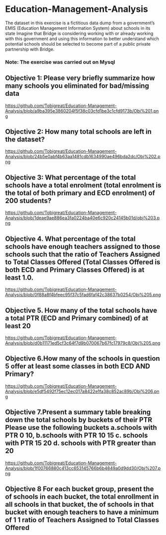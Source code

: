 # Education-Management-Analysis
The dataset in this exercise is a fictitious data dump from a government’s EMIS (Education Management
Information System) about schools in its state Imagine that Bridge is considering working with or already
working with this government and using this information to better understand which potential schools should
be selected to become part of a public private partnership with Bridge. 

### Note: The exercise was carried out on Mysql 
## Objective 1: Please very briefly summarize how many schools you eliminated for bad/missing data
https://github.com/Tobigreat/Education-Management-Analysis/blob/a9ba395e3860204f5f38c03cfd1be3c1cfd9173b/Obj%201.png

## Objective 2: How many total schools are left in the dataset?
https://github.com/Tobigreat/Education-Management-Analysis/blob/24b5e0abf4b63aa1481cdb1634990ae496bda2dc/Obj%202.png 

## Objective 3: What percentage of the total schools have a total enrolment (total enrolment is the total of both primary and ECD enrolment) of 200 students?
https://github.com/Tobigreat/Education-Management-Analysis/blob/1deae9ae886ea3fa0224ba40e6c920c24145b01d/obj%203.png 

## Objective 4. What percentage of the total schools have enough teachers assigned to those schools such that the ratio of Teachers Assigned to Total Classes Offered (Total Classes Offered is both ECD and Primary Classes Offered) is at least 1.0. 
https://github.com/Tobigreat/Education-Management-Analysis/blob/0f88a8f4bfeec95f37c5fad6faf42c38637b0254/Obj%205.png 

## Objective 5. How many of the total schools have a total PTR (ECD and Primary combined) of at least 20
https://github.com/Tobigreat/Education-Management-Analysis/blob/d0b11171ed5cf3c64f7d9b070067b67fc17979c8/Obj%205.png 

## Objective 6.How many of the schools in question 5 offer at least some classes in both ECD AND Primary?
https://github.com/Tobigreat/Education-Management-Analysis/blob/e5df5492f75ec12ec017a8422e1fa38c852ac89b/Obj%206.png 

## Objective 7.Present a summary table breaking down the total schools by buckets of their PTR Please use the following buckets a.schools with PTR 0 10, b.schools with PTR 10 15 c. schools with PTR 15 20 d. schools with PTR greater than 20
https://github.com/Tobigreat/Education-Management-Analysis/blob/1f00766880c413cc653145766b6b4849a0d9dd30/Obj%207.png 

## Objective 8 For each bucket group, present the of schools in each bucket, the total enrollment in all schools in that bucket, the of schools in that bucket with enough teachers to have a minimum of 1 1 ratio of Teachers Assigned to Total Classes Offered

